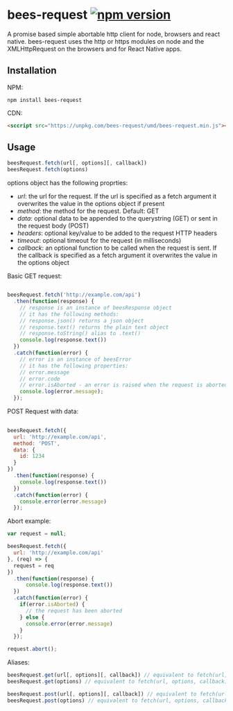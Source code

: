# bees-request [![npm version](https://img.shields.io/npm/v/bees-request.svg?style=flat)](https://www.npmjs.com/package/bees-request)

A promise based simple abortable http client for node, browsers and react native.
bees-request uses the http or https modules on node and the XMLHttpRequest on the browsers and for React Native apps.

## Installation

NPM:

```
npm install bees-request
```

CDN:
``` html
<sccript src="https://unpkg.com/bees-request/umd/bees-request.min.js"></script>
```

## Usage

``` js
beesRequest.fetch(url[, options][, callback])
beesRequest.fetch(options)
```

options object has the following proprties:

* *url*: the url for the request. If the url is specified as a fetch argument it overwrites the value in the options object if present
* *method*: the method for the request. Default: GET
* *data*: optional data to be appended to the querystring (GET) or sent in the request body (POST)
* *headers*: optional key/value to be added to the request HTTP headers
* *timeout*: optional timeout for the request (in milliseconds)
* *callback*: an optional function to be called when the request is sent. If the callback is specified as a fetch argument it overwrites the value in the options object


Basic GET request:

``` js

beesRequest.fetch('http://example.com/api')
  .then(function(response) {
    // response is an instance of beesResponse object
    // it has the following methods:
    // response.json() returns a json object 
    // response.text() returns the plain text object
    // response.toString() alias to .text()
    console.log(response.text())
  })
  .catch(function(error) {
    // error is an instance of beesError
    // it has the following properties:
    // error.message
    // error.code
    // error.isAborted - an error is raised when the request is aborted
    console.log(error.message);
  });
  ```
POST Request with data:

``` js
  
beesRequest.fetch({
  url: 'http://example.com/api',
  method: 'POST', 
  data: { 
    id: 1234
  }
})
  .then(function(response) {
    console.log(response.text())
  })
  .catch(function(error) {
    console.error(error.message)
  });
```

Abort example:

``` js
var request = null;

beesRequest.fetch({
  url: 'http://example.com/api'
}, (req) => {
  request = req
})
  .then(function(response) {
      console.log(response.text())
  })
  .catch(function(error) {
    if(error.isAborted) {
      // the request has been aborted
    } else {
      console.error(error.message)
    }
  });

request.abort();
```

Aliases:

``` js
beesRequest.get(url[, options][, callback]) // equivalent to fetch(url, options, callback) with options.method = 'GET'
beesRequest.get(options) // equivalent to fetch(url, options, callback) with options.method = 'GET'

beesRequest.post(url[, options][, callback]) // equivalent to fetch(url, options, callback) with options.method = 'POST'
beesRequest.post(options) // equivalent to fetch(url, options, callback) with options.method = 'POST'
```
  
